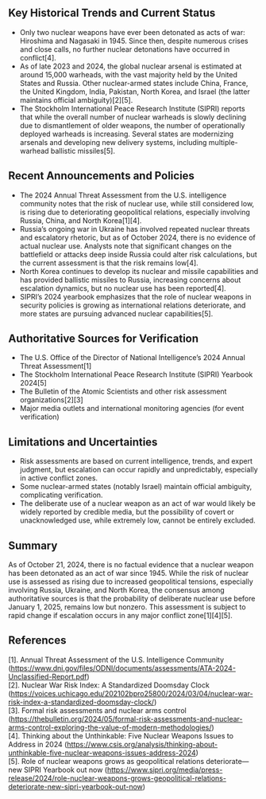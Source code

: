 ## Key Historical Trends and Current Status

- Only two nuclear weapons have ever been detonated as acts of war: Hiroshima and Nagasaki in 1945. Since then, despite numerous crises and close calls, no further nuclear detonations have occurred in conflict[4].
- As of late 2023 and 2024, the global nuclear arsenal is estimated at around 15,000 warheads, with the vast majority held by the United States and Russia. Other nuclear-armed states include China, France, the United Kingdom, India, Pakistan, North Korea, and Israel (the latter maintains official ambiguity)[2][5].
- The Stockholm International Peace Research Institute (SIPRI) reports that while the overall number of nuclear warheads is slowly declining due to dismantlement of older weapons, the number of operationally deployed warheads is increasing. Several states are modernizing arsenals and developing new delivery systems, including multiple-warhead ballistic missiles[5].

## Recent Announcements and Policies

- The 2024 Annual Threat Assessment from the U.S. intelligence community notes that the risk of nuclear use, while still considered low, is rising due to deteriorating geopolitical relations, especially involving Russia, China, and North Korea[1][4].
- Russia’s ongoing war in Ukraine has involved repeated nuclear threats and escalatory rhetoric, but as of October 2024, there is no evidence of actual nuclear use. Analysts note that significant changes on the battlefield or attacks deep inside Russia could alter risk calculations, but the current assessment is that the risk remains low[4].
- North Korea continues to develop its nuclear and missile capabilities and has provided ballistic missiles to Russia, increasing concerns about escalation dynamics, but no nuclear use has been reported[4].
- SIPRI’s 2024 yearbook emphasizes that the role of nuclear weapons in security policies is growing as international relations deteriorate, and more states are pursuing advanced nuclear capabilities[5].

## Authoritative Sources for Verification

- The U.S. Office of the Director of National Intelligence’s 2024 Annual Threat Assessment[1]
- The Stockholm International Peace Research Institute (SIPRI) Yearbook 2024[5]
- The Bulletin of the Atomic Scientists and other risk assessment organizations[2][3]
- Major media outlets and international monitoring agencies (for event verification)

## Limitations and Uncertainties

- Risk assessments are based on current intelligence, trends, and expert judgment, but escalation can occur rapidly and unpredictably, especially in active conflict zones.
- Some nuclear-armed states (notably Israel) maintain official ambiguity, complicating verification.
- The deliberate use of a nuclear weapon as an act of war would likely be widely reported by credible media, but the possibility of covert or unacknowledged use, while extremely low, cannot be entirely excluded.

## Summary

As of October 21, 2024, there is no factual evidence that a nuclear weapon has been detonated as an act of war since 1945. While the risk of nuclear use is assessed as rising due to increased geopolitical tensions, especially involving Russia, Ukraine, and North Korea, the consensus among authoritative sources is that the probability of deliberate nuclear use before January 1, 2025, remains low but nonzero. This assessment is subject to rapid change if escalation occurs in any major conflict zone[1][4][5].

## References

[1]. Annual Threat Assessment of the U.S. Intelligence Community (https://www.dni.gov/files/ODNI/documents/assessments/ATA-2024-Unclassified-Report.pdf)  
[2]. Nuclear War Risk Index: A Standardized Doomsday Clock (https://voices.uchicago.edu/202102bpro25800/2024/03/04/nuclear-war-risk-index-a-standardized-doomsday-clock/)  
[3]. Formal risk assessments and nuclear arms control (https://thebulletin.org/2024/05/formal-risk-assessments-and-nuclear-arms-control-exploring-the-value-of-modern-methodologies/)  
[4]. Thinking about the Unthinkable: Five Nuclear Weapons Issues to Address in 2024 (https://www.csis.org/analysis/thinking-about-unthinkable-five-nuclear-weapons-issues-address-2024)  
[5]. Role of nuclear weapons grows as geopolitical relations deteriorate—new SIPRI Yearbook out now (https://www.sipri.org/media/press-release/2024/role-nuclear-weapons-grows-geopolitical-relations-deteriorate-new-sipri-yearbook-out-now)